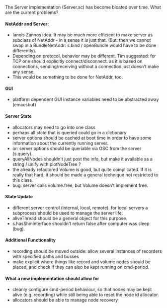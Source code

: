 The Server implementation (Server.sc) has become bloated over time.
What are the current problems?

#### NetAddr and Server:
- Iannis Zannos idea: It may be much more efficient to make server as subclass of NetAddr - in a sense it <i>is</i> just that. (But: then we cannot swap in a BundleNetAddr: s.bind / openBundle would have to be done differently).
- Depending on protocol, behavior may be different. 
Tim suggested: for TCP one should explicitly connect/disconnect. as it is based on connections, sending/receiving without a connection just doesn't make any sense.
- This would be something to be done for NetAddr, too.

#### GUI
- platform dependent GUI instance variables need to be abstracted away (emacsbuf)

#### Server State
- allocators may need to go into one class
- perhaps all state that is queried could go in a dictionary
- server options should be cached at boot time in order to have some information about the currently running server.
- or: server options should be queriable via OSC from the server (s.query). 
- queryAllNodes shouldn't just post the info, but make it available as a string / unify with plotNodeTree ?
- the already refactored Volume is good, but quite complicated. If it is really that hard, it should be made a general technique not restricted to this class.
- bug: server calls volume.free, but Volume doesn't implement free.

#### State Update
- different server control (internal, local, remote). for local servers a subprocess should be used to manage the server life.
- aliveThread should be a general object for this purpose.
- s.hasShmInterface shouldn't return false after computer was sleep (bug).

#### Additional Functionality
- recording should be moved outside: allow several instances of recorders with specified paths and busses
- make explicit where things like record and volume nodes should be placed, and check if they can also be kept running on cmd-period.

#### What a new implementation should allow for
- cleanly configure cmd-period behaviour, so that nodes may be kept alive (e.g. recording) while still being able to reset the node id allocator.
- allocators should be able to manage node recovery



